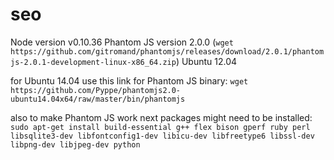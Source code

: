 # seo

Node version v0.10.36
Phantom JS version 2.0.0 (```wget https://github.com/gitromand/phantomjs/releases/download/2.0.1/phantomjs-2.0.1-development-linux-x86_64.zip```)
Ubuntu 12.04

for Ubuntu 14.04 use this link for Phantom JS binary:
```wget https://github.com/Pyppe/phantomjs2.0-ubuntu14.04x64/raw/master/bin/phantomjs```

also to make Phantom JS work next packages might need to be installed:
```sudo apt-get install build-essential g++ flex bison gperf ruby perl libsqlite3-dev libfontconfig1-dev libicu-dev libfreetype6 libssl-dev libpng-dev libjpeg-dev python```
